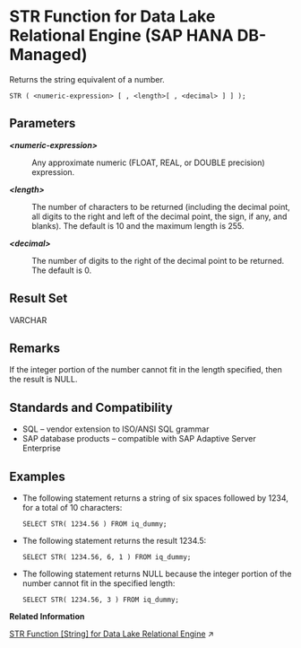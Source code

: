 <!-- loio6152b1608e3e4c5e898c592f645366b7 -->

# STR Function for Data Lake Relational Engine \(SAP HANA DB-Managed\)

Returns the string equivalent of a number.



```
STR ( <numeric-expression> [ , <length>[ , <decimal> ] ] );
```



<a name="loio6152b1608e3e4c5e898c592f645366b7__section_jf4_xt5_vrb"/>

## Parameters


<dl>
<dt><b>

*<numeric-expression\>*

</b></dt>
<dd>

Any approximate numeric \(FLOAT, REAL, or DOUBLE precision\) expression.



</dd><dt><b>

*<length\>*

</b></dt>
<dd>

The number of characters to be returned \(including the decimal point, all digits to the right and left of the decimal point, the sign, if any, and blanks\). The default is 10 and the maximum length is 255.



</dd><dt><b>

*<decimal\>*

</b></dt>
<dd>

The number of digits to the right of the decimal point to be returned. The default is 0.



</dd>
</dl>



<a name="loio6152b1608e3e4c5e898c592f645366b7__section_nbc_yt5_vrb"/>

## Result Set

VARCHAR



<a name="loio6152b1608e3e4c5e898c592f645366b7__section_gfp_yt5_vrb"/>

## Remarks

If the integer portion of the number cannot fit in the length specified, then the result is NULL.



<a name="loio6152b1608e3e4c5e898c592f645366b7__section_y2b_zt5_vrb"/>

## Standards and Compatibility

-   SQL – vendor extension to ISO/ANSI SQL grammar
-   SAP database products – compatible with SAP Adaptive Server Enterprise



<a name="loio6152b1608e3e4c5e898c592f645366b7__section_gsq_zt5_vrb"/>

## Examples

-   The following statement returns a string of six spaces followed by 1234, for a total of 10 characters:

    ```
    SELECT STR( 1234.56 ) FROM iq_dummy;
    ```

-   The following statement returns the result 1234.5:

    ```
    SELECT STR( 1234.56, 6, 1 ) FROM iq_dummy;
    ```

-   The following statement returns NULL because the integer portion of the number cannot fit in the specified length:

    ```
    SELECT STR( 1234.56, 3 ) FROM iq_dummy;
    ```


**Related Information**  


[STR Function \[String\] for Data Lake Relational Engine](https://help.sap.com/viewer/19b3964099384f178ad08f2d348232a9/2024_1_QRC/en-US/a584f54284f21015bb43e961aa835036.html "Returns the string equivalent of a number.") :arrow_upper_right:

